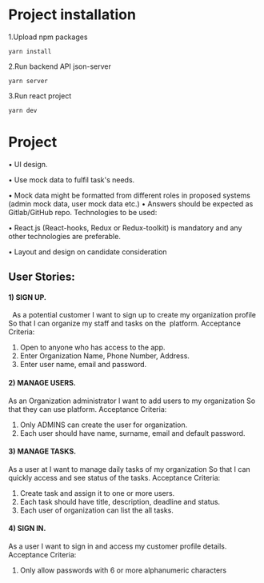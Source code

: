 # Project installation

1.Upload npm packages
```
yarn install
```

2.Run backend API json-server 
```
yarn server
```

3.Run react project 
```
yarn dev
```

# Project 


• UI design.

• Use mock data to fulfil task's needs.

• Mock data might be formatted from different roles in proposed systems (admin
mock data, user mock data etc.) 
• Answers should be expected as Gitlab/GitHub repo.
Technologies to be used:

• React.js (React-hooks, Redux or Redux-toolkit) is mandatory and any other
technologies are preferable.

• Layout and design on candidate consideration

## User Stories:
#### 1) SIGN UP.
  As a potential customer I want to sign up to create my organization profile So that I can organize my staff and tasks on the  platform. Acceptance Criteria:

1. Open to anyone who has access to the app.
2. Enter Organization Name, Phone Number, Address.
3. Enter user name, email and password.

#### 2) MANAGE USERS.
As an Organization administrator I want to add users to my organization So that
they can
use platform. Acceptance Criteria:

1. Only ADMINS can create the user for organization.
2. Each user should have name, surname, email and default password.

#### 3) MANAGE TASKS.
As a user at I want to manage daily tasks of my organization So that I can quickly access and see status of the tasks. Acceptance Criteria:

 1.  Create task and assign it to one or more users.
2. Each task should have title, description, deadline and status.
3. Each user of organization can list the all tasks.

#### 4) SIGN IN.

As a user I want to sign in and access my customer profile details. Acceptance Criteria: 
1. Only allow passwords with 6 or more alphanumeric
characters